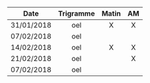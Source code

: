 |Date | Trigramme | Matin  | AM  |
|-----|:---------:|:------:|:---:|
| 31/01/2018 | oel |   X   |  X  |
| 07/02/2018 | oel |       |     |
| 14/02/2018 | oel |   X   |  X  |
| 21/02/2018 | oel |       |  X  |
| 07/02/2018 | oel |       |     |
